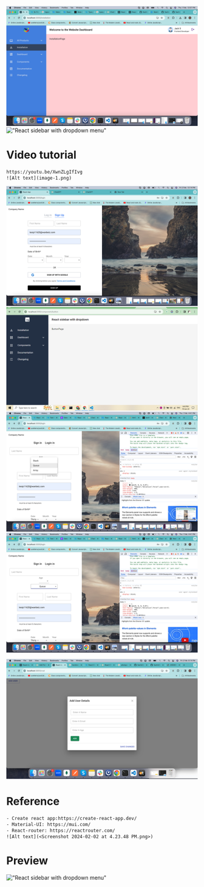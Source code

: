 ![Alt text](image-2.png)
!["React sidebar with dropdown menu"](https://user-images.githubusercontent.com/67447840/200093301-c5560000-3d09-4f21-b94d-50d2071d09dd.png "React sidebar with dropdown menu")

# Video tutorial

    https://youtu.be/XwnZLgIfIvg 
    ![Alt text](image-1.png)
![Alt text](<Screenshot 2024-02-02 at 12.14.42 PM.png>)
    ![Alt text](image.png)
    ![Alt text](<Screenshot 2024-02-01 at 4.41.45 PM.png>)
![Alt text](<Screenshot 2024-02-01 at 4.41.41 PM.png>) 

![Alt text](<Screenshot 2024-02-02 at 6.14.06 PM.png>) 

# Reference

    - Create react app:https://create-react-app.dev/
    - Material-UI: https://mui.com/
    - React-router: https://reactrouter.com/
    ![Alt text](<Screenshot 2024-02-02 at 4.23.48 PM.png>)

# Preview

!["React sidebar with dropdown menu"](https://user-images.githubusercontent.com/67447840/200093500-325d52c0-365e-4bef-9f63-3be736c917cb.gif "React sidebar with dropdown menu")